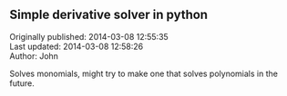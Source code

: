 ## Simple derivative solver in python  
Originally published: 2014-03-08 12:55:35  
Last updated: 2014-03-08 12:58:26  
Author: John   
  
Solves monomials, might try to make one that solves polynomials in the future.

